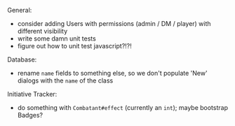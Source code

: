 General:
* consider adding Users with permissions (admin / DM / player) with different visibility
* write some damn unit tests
* figure out how to unit test javascript?!?!

Database:
* rename `name` fields to something else, so we don't populate 'New' dialogs with the `name` of
  the class

Initiative Tracker:
* do something with `Combatant#effect` (currently an `int`); maybe bootstrap Badges?
